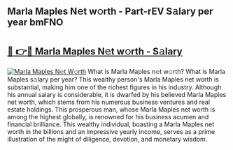 ## Marla Maples N𝚎t w𝚘rth - Part-rEV S𝚊lary per year bmFNO

# <h2><a href="http://gc18a1.nevu.top/?p=Marla+Maples">🔗 👉🔴 Marla Maples N𝚎t w𝚘rth - S𝚊lary</a></h2>

[![Marla Maples N𝚎t W𝚘rth](https://i.imgur.com/Oavwk0R.jpeg)](http://gc18a1.nevu.top/?p=Marla+Maples)
What is Marla Maples n𝚎t w𝚘rth? What is Marla Maples s𝚊lary per year?
This wealthy person's Marla Maples net worth is substantial, making him one of the richest figures in his industry. Although his annual salary is considerable, it is dwarfed by his believed Marla Maples net worth, which stems from his numerous business ventures and real estate holdings. This prosperous man, whose Marla Maples net worth is among the highest globally, is renowned for his business acumen and financial brilliance. This wealthy individual, boasting a Marla Maples net worth in the billions and an impressive yearly income, serves as a prime illustration of the might of diligence, devotion, and monetary wisdom.
